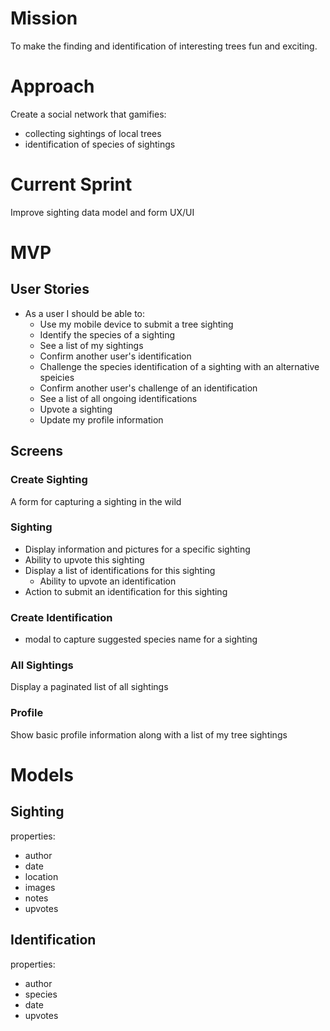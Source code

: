 # Mission
To make the finding and identification of interesting trees fun and exciting.


# Approach
Create a social network that gamifies:
  - collecting sightings of local trees
  - identification of species of sightings


# Current Sprint
Improve sighting data model and form UX/UI


# MVP
## User Stories
- As a user I should be able to:
    - Use my mobile device to submit a tree sighting
    - Identify the species of a sighting
    - See a list of my sightings
    - Confirm another user's identification
    - Challenge the species identification of a sighting with an alternative speicies
    - Confirm another user's challenge of an identification
    - See a list of all ongoing identifications
    - Upvote a sighting
    - Update my profile information

## Screens
### Create Sighting
A form for capturing a sighting in the wild

### Sighting
- Display information and pictures for a specific sighting
- Ability to upvote this sighting
- Display a list of identifications for this sighting
    - Ability to upvote an identification
- Action to submit an identification for this sighting

### Create Identification
- modal to capture suggested species name for a sighting

### All Sightings
Display a paginated list of all sightings

### Profile
Show basic profile information along with a list of my tree sightings


# Models
## Sighting
properties:
- author
- date
- location
- images
- notes
- upvotes

## Identification
properties:
- author
- species
- date
- upvotes
